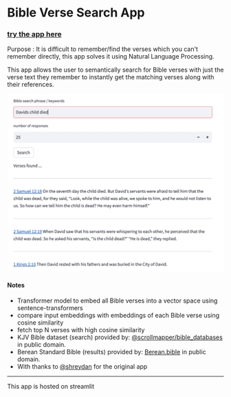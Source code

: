 # Bible Verse Search App

### [try the app here](https://lmsearch.streamlitapp.com/)

Purpose : It is difficult to remember/find the verses which you can't remember directly, this app solves it using Natural Language Processing.

This app allows the user to semantically search for Bible verses with just the verse text they remember to instantly get the matching verses along with their references.

![screenshot of app](./Screenshot.png)

#### Notes

- Transformer model to embed all Bible verses into a vector space using sentence-transformers
- compare input embeddings with embeddings of each Bible verse using cosine similarity
- fetch top N verses with high cosine similarity
- KJV Bible dataset (search) provided by: [@scrollmapper/bible_databases](https://github.com/scrollmapper/bible_databases) in public domain.
- Berean Standard Bible (results) provided by: [Berean.bible](https://berean.bible/downloads.htm) in public domain.
- With thanks to [@shreydan](https://github.com/shreydan) for the original app
  
---

This app is hosted on streamlit
